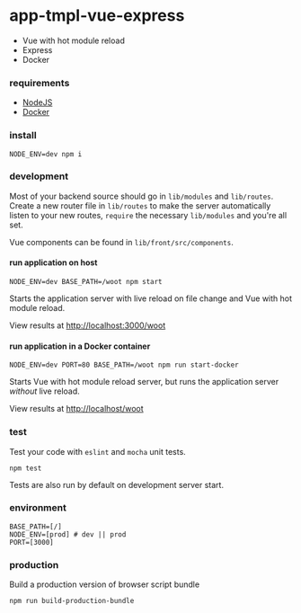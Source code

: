 
# app-tmpl-vue-express

- Vue with hot module reload
- Express
- Docker


### requirements

- [NodeJS](https://nodejs.org/en/download/)
- [Docker](https://docs.docker.com/engine/installation/)


### install

```
NODE_ENV=dev npm i
```


### development

Most of your backend source should go in `lib/modules` and `lib/routes`. Create a new router file in `lib/routes` to make the server automatically listen to your new routes, `require` the necessary `lib/modules` and you're all set.

Vue components can be found in `lib/front/src/components`.

#### run application on host
```
NODE_ENV=dev BASE_PATH=/woot npm start
```
Starts the application server with live reload on file change and Vue with hot module reload.

View results at [http://localhost:3000/woot](http://localhost:3000/woot)


#### run application in a Docker container
```
NODE_ENV=dev PORT=80 BASE_PATH=/woot npm run start-docker
```
Starts Vue with hot module reload server, but runs the application server *without* live reload.

View results at [http://localhost/woot](http://localhost/woot)


### test

Test your code with `eslint` and `mocha` unit tests.
```
npm test
```
Tests are also run by default on development server start.


### environment

```
BASE_PATH=[/]
NODE_ENV=[prod] # dev || prod
PORT=[3000]
```


### production

Build a production version of browser script bundle
```
npm run build-production-bundle
```

